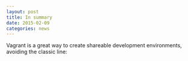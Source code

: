 ```yaml
---
layout: post
title: In summary
date: 2015-02-09
categories: news
---
```


Vagrant is a great way to create shareable development environments, avoiding the classic line: